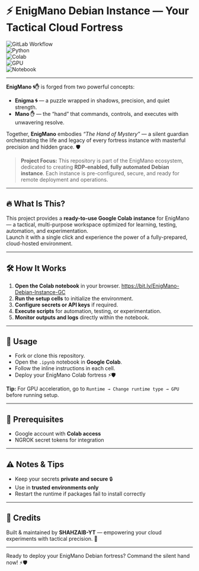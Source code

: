 # ⚡ EnigMano Debian Instance — Your Tactical Cloud Fortress

![GitLab Workflow](https://img.shields.io/badge/GitLab-Workflow-orange?style=for-the-badge&logo=gitlab&logoColor=white)  
![Python](https://img.shields.io/badge/Python-3.10-blue?style=for-the-badge&logo=python&logoColor=white)  
![Colab](https://img.shields.io/badge/Platform-Colab-red?style=for-the-badge&logo=googlecolab&logoColor=white)  
![GPU](https://img.shields.io/badge/GPU-Cuda-yellow?style=for-the-badge&logo=nvidia&logoColor=white)  
![Notebook](https://img.shields.io/badge/Notebook-Jupyter-orange?style=for-the-badge&logo=jupyter&logoColor=white)

---

**EnigMano 🌀✋** is forged from two powerful concepts:

* **Enigma 🌀** — a puzzle wrapped in shadows, precision, and quiet strength.
* **Mano ✋** — the “hand” that commands, controls, and executes with unwavering resolve.

Together, **EnigMano** embodies *“The Hand of Mystery”* — a silent guardian orchestrating the life and legacy of every fortress instance with masterful precision and hidden grace. 🛡️

> **Project Focus:** This repository is part of the EnigMano ecosystem, dedicated to creating **RDP-enabled, fully automated Debian instance**. Each instance is pre-configured, secure, and ready for remote deployment and operations.

---

## 🔥 What Is This?

This project provides a **ready-to-use Google Colab instance** for EnigMano — a tactical, multi-purpose workspace optimized for learning, testing, automation, and experimentation.  
Launch it with a single click and experience the power of a fully-prepared, cloud-hosted environment.

---


## 🛠️ How It Works

1. **Open the Colab notebook** in your browser.
https://bit.ly/EnigMano-Debian-Instance-GC  
2. **Run the setup cells** to initialize the environment.  
3. **Configure secrets or API keys** if required.  
4. **Execute scripts** for automation, testing, or experimentation.  
5. **Monitor outputs and logs** directly within the notebook.  

---

## 🎯 Usage

- Fork or clone this repository.  
- Open the `.ipynb` notebook in **Google Colab**.  
- Follow the inline instructions in each cell.  
- Deploy your EnigMano Colab fortress ⚡🛡️  

**Tip:** For GPU acceleration, go to `Runtime → Change runtime type → GPU` before running setup.

---

## 🔐 Prerequisites

- Google account with **Colab access**  
- NGROK secret tokens for integration

---

## ⚠️ Notes & Tips

- Keep your secrets **private and secure** 🔒  
- Use in **trusted environments only**  
- Restart the runtime if packages fail to install correctly

---

## 🙌 Credits

Built & maintained by **SHAHZAIB-YT** — empowering your cloud experiments with tactical precision. 🔋

---

Ready to deploy your EnigMano Debian fortress? Command the silent hand now! ⚡🛡️
